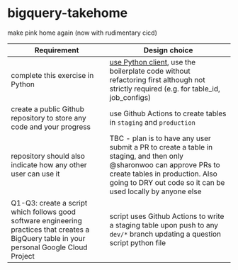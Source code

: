 # bigquery-takehome
make pink home again (now with rudimentary cicd)

| Requirement   | Design choice        |
| ---           | ---                  |
| complete this exercise in Python | [use Python client](https://cloud.google.com/python/docs/reference/bigquery/latest), use the boilerplate code without refactoring first although not strictly required (e.g. for table_id, job_configs) |
| create a public Github repository to store any code and your progress | use Github Actions to create tables in `staging` and `production` |
| repository should also indicate how any other user can use it | TBC - plan is to have any user submit a PR to create a table in staging, and then only @sharonwoo can approve PRs to create tables in production. Also going to DRY out code so it can be used locally by anyone else |
| Q1-Q3: create a script which follows good software engineering practices that creates a BigQuery table in your personal Google Cloud Project | script uses Github Actions to write a staging table upon push to any `dev/*` branch updating a question script python file | 
